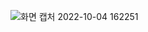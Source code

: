 ![화면 캡처 2022-10-04 162251](https://user-images.githubusercontent.com/114299918/193759125-1eed5a7a-f10a-4586-a438-0c07322ef894.png)
